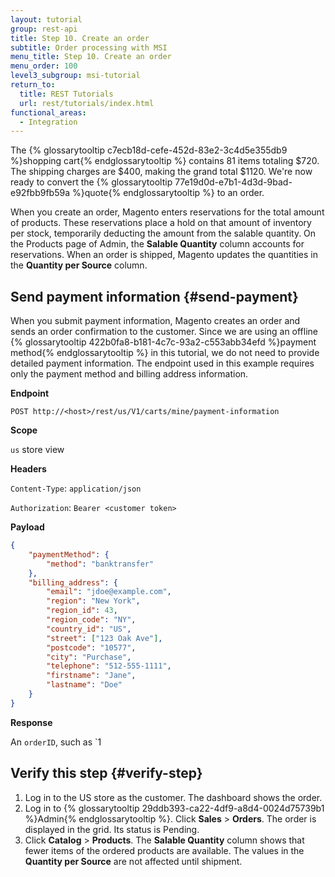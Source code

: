 ```yaml
---
layout: tutorial
group: rest-api
title: Step 10. Create an order
subtitle: Order processing with MSI
menu_title: Step 10. Create an order
menu_order: 100
level3_subgroup: msi-tutorial
return_to:
  title: REST Tutorials
  url: rest/tutorials/index.html
functional_areas:
  - Integration
---
```


The {% glossarytooltip c7ecb18d-cefe-452d-83e2-3c4d5e355db9 %}shopping cart{% endglossarytooltip %} contains 81 items totaling $720. The shipping charges are $400, making the grand total $1120. We're now ready to convert the {% glossarytooltip 77e19d0d-e7b1-4d3d-9bad-e92fbb9fb59a %}quote{% endglossarytooltip %} to an order.

When you create an order, Magento enters reservations for the total amount of products. These reservations place a hold on that amount of inventory per stock, temporarily deducting the amount from the salable quantity. On the Products page of Admin, the **Salable Quantity** column accounts for reservations. When an order is shipped, Magento updates the quantities in the **Quantity per Source** column.

## Send payment information {#send-payment}

When you submit payment information, Magento creates an order and sends an order confirmation to the customer. Since we are using an offline {% glossarytooltip 422b0fa8-b181-4c7c-93a2-c553abb34efd %}payment method{% endglossarytooltip %} in this tutorial, we do not need to provide detailed payment information. The endpoint used in this example requires only the payment method and billing address information.

**Endpoint**

`POST http://<host>/rest/us/V1/carts/mine/payment-information`

**Scope**

`us` store view

**Headers**

`Content-Type`: `application/json`

`Authorization`: `Bearer <customer token>`

**Payload**

``` json
{
	"paymentMethod": {
		"method": "banktransfer"
	},
	"billing_address": {
		"email": "jdoe@example.com",
		"region": "New York",
		"region_id": 43,
		"region_code": "NY",
		"country_id": "US",
		"street": ["123 Oak Ave"],
		"postcode": "10577",
		"city": "Purchase",
		"telephone": "512-555-1111",
		"firstname": "Jane",
		"lastname": "Doe"
	}
}
```

**Response**

An `orderID`, such as `1

## Verify this step {#verify-step}

1. Log in to the US store as the customer. The dashboard shows the order.
2. Log in to {% glossarytooltip 29ddb393-ca22-4df9-a8d4-0024d75739b1 %}Admin{% endglossarytooltip %}. Click **Sales** > **Orders**. The order is displayed in the grid. Its status is Pending.
3. Click **Catalog** > **Products**. The **Salable Quantity** column shows that fewer items of the ordered products are available. The values in the **Quantity per Source** are not affected until shipment.
